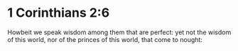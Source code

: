 # 1 Corinthians 2:6

Howbeit we speak wisdom among them that are perfect: yet not the wisdom of this world, nor of the princes of this world, that come to nought: